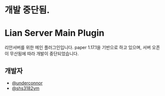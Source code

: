# 개발 중단됨.

# Lian Server Main Plugin
리안서버를 위한 메인 플러그인입니다.
paper 1.17.1을 기반으로 하고 있으며, 서버 오픈이 무산됨에 따라 개발이 중단되었습니다.

## 개발자
 - [@underconnor](https://github.com/underconnor)
 - [@shs3182ym](https://github.com/shs3182ym)
